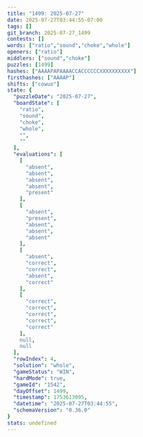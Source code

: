 ```yaml
---
title: "1499: 2025-07-27"
date: 2025-07-27T03:44:55-07:00
tags: []
git_branch: 2025-07-27_1499
contests: []
words: ["ratio","sound","choke","whole"]
openers: ["ratio"]
middlers: ["sound","choke"]
puzzles: [1499]
hashes: ["AAAAPAPAAAACCACCCCCCXXXXXXXXXX"]
firsthashes: ["AAAAP"]
shifts: ["cowuo"]
state: {
  "puzzleDate": "2025-07-27",
  "boardState": [
    "ratio",
    "sound",
    "choke",
    "whole",
    "",
    ""
  ],
  "evaluations": [
    [
      "absent",
      "absent",
      "absent",
      "absent",
      "present"
    ],
    [
      "absent",
      "present",
      "absent",
      "absent",
      "absent"
    ],
    [
      "absent",
      "correct",
      "correct",
      "absent",
      "correct"
    ],
    [
      "correct",
      "correct",
      "correct",
      "correct",
      "correct"
    ],
    null,
    null
  ],
  "rowIndex": 4,
  "solution": "whole",
  "gameStatus": "WIN",
  "hardMode": true,
  "gameId": "1542",
  "dayOffset": 1499,
  "timestamp": 1753613095,
  "datetime": "2025-07-27T03:44:55",
  "schemaVersion": "0.36.0"
}
stats: undefined
---
```

<!-- more -->
